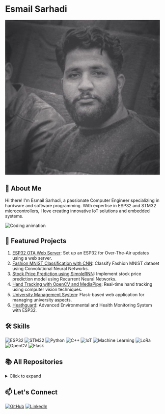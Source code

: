 # Esmail Sarhadi

![Profile Image](me.jpeg)

## 👋 About Me

Hi there! I'm Esmail Sarhadi, a passionate Computer Engineer specializing in hardware and software programming. With expertise in ESP32 and STM32 microcontrollers, I love creating innovative IoT solutions and embedded systems.

![Coding animation](https://media.giphy.com/media/qgQUggAC3Pfv687qPC/giphy.gif)

## 🚀 Featured Projects

1. [ESP32 OTA Web Server](https://github.com/esmail-sarhadi/esp32-ota-web-server): Set up an ESP32 for Over-The-Air updates using a web server.
2. [Fashion MNIST Classification with CNN](https://github.com/esmail-sarhadi/Fashion-MNIST-Classification-with-CNN): Classify Fashion MNIST dataset using Convolutional Neural Networks.
3. [Stock Price Prediction using SimpleRNN](https://github.com/esmail-sarhadi/Stock-Price-Prediction-using-SimpleRNN): Implement stock price prediction model using Recurrent Neural Networks.
4. [Hand Tracking with OpenCV and MediaPipe](https://github.com/esmail-sarhadi/Hand-Tracking-with-OpenCV-and-MediaPipe): Real-time hand tracking using computer vision techniques.
5. [University Management System](https://github.com/esmail-sarhadi/University-Management-System): Flask-based web application for managing university aspects.
6. [Heathguard](https://github.com/esmail-sarhadi/heathguard): Advanced Environmental and Health Monitoring System with ESP32.

## 🛠 Skills

![ESP32](https://img.shields.io/badge/-ESP32-000000?style=flat&logo=espressif&logoColor=white)
![STM32](https://img.shields.io/badge/-STM32-03234B?style=flat&logo=stmicroelectronics&logoColor=white)
![Python](https://img.shields.io/badge/-Python-3776AB?style=flat&logo=python&logoColor=white)
![C++](https://img.shields.io/badge/-C++-00599C?style=flat&logo=c%2B%2B&logoColor=white)
![IoT](https://img.shields.io/badge/-IoT-0073C4?style=flat&logo=internetofthings&logoColor=white)
![Machine Learning](https://img.shields.io/badge/-Machine%20Learning-FF6F00?style=flat&logo=tensorflow&logoColor=white)
![LoRa](https://img.shields.io/badge/-LoRa-2C3E50?style=flat&logo=lora&logoColor=white)
![OpenCV](https://img.shields.io/badge/-OpenCV-5C3EE8?style=flat&logo=opencv&logoColor=white)
![Flask](https://img.shields.io/badge/-Flask-000000?style=flat&logo=flask&logoColor=white)

## 📚 All Repositories

<details>
<summary>Click to expand</summary>

### ![Repo Badge](https://img.shields.io/badge/repo-esp32--ota--web--server-brightgreen) [ESP32 OTA Web Server](https://github.com/esmail-sarhadi/esp32-ota-web-server)
This project demonstrates how to set up an ESP32 for Over-The-Air (OTA) updates using a web server. The ESP32 connects to a specified Wi-Fi network and hosts a web interface for uploading new firmware.

### ![Repo Badge](https://img.shields.io/badge/repo-esp32--ota--web--server--relay-brightgreen) [ESP32 OTA Web Server Relay](https://github.com/esmail-sarhadi/esp32-ota-web-server-relay)
This project demonstrates how to set up an ESP32 for Over-The-Air (OTA) updates using a web server, along with controlling a relay.

### ![Repo Badge](https://img.shields.io/badge/repo-esp32--ota--update--example--2-brightgreen) [ESP32 OTA Update Example 2](https://github.com/esmail-sarhadi/esp32-ota-update-example-2)
This project demonstrates how to set up an ESP32 for Over-The-Air (OTA) updates using the Arduino IDE, along with controlling a relay.

### ![Repo Badge](https://img.shields.io/badge/repo-esp32--ota--update--example-brightgreen) [ESP32 OTA Update Example](https://github.com/esmail-sarhadi/esp32-ota-update-example)
This project demonstrates how to set up an ESP32 for Over-The-Air (OTA) updates using the Arduino IDE.

### ![Repo Badge](https://img.shields.io/badge/repo-Fashion--MNIST--Classification--with--CNN-brightgreen) [Fashion MNIST Classification with CNN](https://github.com/esmail-sarhadi/Fashion-MNIST-Classification-with-CNN)
The Fashion MNIST dataset consists of 70,000 grayscale images in 10 categories, with 7,000 images per category.

### ![Repo Badge](https://img.shields.io/badge/repo-resume-brightgreen) [Resume](https://github.com/esmail-sarhadi/resume)
Computer engineer specializing in hardware and software programming. Experienced with ESP32 and STM32 microcontrollers.

### ![Repo Badge](https://img.shields.io/badge/repo-Send--Command--Lora--Esp32-brightgreen) [Send Command LoRa ESP32](https://github.com/esmail-sarhadi/Send-Command-Lora-Esp32)
This project involves the implementation of a LoRa communication system using the RH_RF95 library.

### ![Repo Badge](https://img.shields.io/badge/repo-Turbine--Dynamics--Simulation-brightgreen) [Turbine Dynamics Simulation](https://github.com/esmail-sarhadi/Turbine-Dynamics-Simulation)
This project simulates the dynamics of a turbine under different operational conditions.

### ![Repo Badge](https://img.shields.io/badge/repo-Stock--Price--Prediction--using--SimpleRNN-brightgreen) [Stock Price Prediction using SimpleRNN](https://github.com/esmail-sarhadi/Stock-Price-Prediction-using-SimpleRNN)
This project implements a stock price prediction model using a Recurrent Neural Network (RNN) in Python.

### ![Repo Badge](https://img.shields.io/badge/repo-Vigen--re--Cipher--Encryption--and--Decryption-brightgreen) [Vigenère Cipher Encryption and Decryption](https://github.com/esmail-sarhadi/Vigen-re-Cipher-Encryption-and-Decryption)
This project provides an implementation of the Vigenère cipher for encrypting and decrypting text.

### ![Repo Badge](https://img.shields.io/badge/repo-Hand--Tracking--with--OpenCV--and--MediaPipe-brightgreen) [Hand Tracking with OpenCV and MediaPipe](https://github.com/esmail-sarhadi/Hand-Tracking-with-OpenCV-and-MediaPipe)
This project demonstrates real-time hand tracking using OpenCV and MediaPipe.

### ![Repo Badge](https://img.shields.io/badge/repo-Minimum--Hotel--Stays-brightgreen) [Minimum Hotel Stays](https://github.com/esmail-sarhadi/Minimum-Hotel-Stays)
This project provides a solution to find the minimum number of hotel stays required to travel from the first city to the last city.

### ![Repo Badge](https://img.shields.io/badge/repo-Double--Pendulum--Simulation-brightgreen) [Double Pendulum Simulation](https://github.com/esmail-sarhadi/Double-Pendulum-Simulation)

### ![Repo Badge](https://img.shields.io/badge/repo-LoRa--ESP32--Communication-brightgreen) [LoRa ESP32 Communication](https://github.com/esmail-sarhadi/LoRa-ESP32-Communication)
This repository contains code and instructions for setting up a communication system using LoRa and ESP32.

### ![Repo Badge](https://img.shields.io/badge/repo-Simple--Relay--Lora--Esp32-brightgreen) [Simple Relay LoRa ESP32](https://github.com/esmail-sarhadi/Simple-Relay-Lora-Esp32)
This project demonstrates a simple communication system using LoRa modules (RFM95) with Arduino.

### ![Repo Badge](https://img.shields.io/badge/repo-Lora--Esp32--Send--Date-brightgreen) [Lora Esp32 Send Date](https://github.com/esmail-sarhadi/Lora-Esp32-Send-Date)
This project demonstrates a communication system using LoRa modules (RFM95) with Arduino and DHT11 sensors.

### ![Repo Badge](https://img.shields.io/badge/repo-Lora--Esp32--ThingSpeak-brightgreen) [Lora Esp32 ThingSpeak](https://github.com/esmail-sarhadi/Lora-Esp32-ThingSpeak)
This project demonstrates a LoRa communication setup using multiple nodes transmitting temperature and humidity data to a central server.

### ![Repo Badge](https://img.shields.io/badge/repo-University--Management--System-brightgreen) [University Management System](https://github.com/esmail-sarhadi/University-Management-System)
This project is a Flask-based web application designed to manage various aspects of a university.

### ![Repo Badge](https://img.shields.io/badge/repo-heathguard-brightgreen) [Heathguard](https://github.com/esmail-sarhadi/heathguard)
Advanced Environmental and Health Monitoring System with ESP32.

### ![Repo Badge](https://img.shields.io/badge/repo-ESP32--BT--TempRelay-brightgreen) [ESP32 BT TempRelay](https://github.com/esmail-sarhadi/ESP32-BT-TempRelay)
ESP32-based Bluetooth temperature and humidity monitoring system with relay control.

### ![Repo Badge](https://img.shields.io/badge/repo-phpserver--webserver--esp32-brightgreen) [PHP Server Webserver ESP32](https://github.com/esmail-sarhadi/phpserver-webserver-esp32)
This project is an IoT-based solution for monitoring environmental conditions using an ESP32 microcontroller.

### ![Repo Badge](https://img.shields.io/badge/repo-Binary--Tree--Subtree--Analysis-brightgreen) [Binary Tree Subtree Analysis](https://github.com/esmail-sarhadi/Binary-Tree-Subtree-Analysis)
This repository contains a Python implementation for constructing a binary tree from a given input, analyzing the maximum subtree sum, and finding the path to the node with the maximum subtree sum.

### ![Repo Badge](https://img.shields.io/badge/repo-Q--Interpreter-brightgreen) [Q Interpreter](https://github.com/esmail-sarhadi/Q-Interpreter)
Q+ Interpreter: A custom postfix notation calculator implemented in Python.

### ![Repo Badge](https://img.shields.io/badge/repo-Face--Recognition--Attendance--System-brightgreen) [Face Recognition Attendance System](https://github.com/esmail-sarhadi/Face-Recognition-Attendance-System)
This project is a face recognition-based attendance system that uses a webcam to capture and recognize faces.

### ![Repo Badge](https://img.shields.io/badge/repo-IoT--Temperature--and--Humidity--Monitor--with--ESP32-brightgreen) [IoT Temperature and Humidity Monitor with ESP32](https://github.com/esmail-sarhadi/IoT-Temperature-and-Humidity-Monitor-with-ESP32)
This project is an IoT-based solution for monitoring temperature and humidity using an ESP32 microcontroller.

### ![Repo Badge](https://img.shields.io/badge/repo-Esp32--Lexical--Analyzer--compiler-brightgreen) [Esp32 Lexical Analyzer Compiler](https://github.com/esmail-sarhadi/Esp32-Lexical-Analyzer-compiler)
This project utilizes an ESP32 microcontroller to create a simple web server that allows users to upload a file through a web interface.

### ![Repo Badge](https://img.shields.io/badge/repo-neopixel--sequencer-brightgreen) [Neopixel Sequencer](https://github.com/esmail-sarhadi/neopixel-sequencer)

### ![Repo Badge](https://img.shields.io/badge/repo-talking--skeleton-brightgreen) [Talking Skeleton](https://github.com/esmail-sarhadi/talking-skeleton)
This project involves an ESP32-based talking skeleton that can be controlled via Bluetooth and RF signals.

### ![Repo Badge](https://img.shields.io/badge/repo-ESP32--NMEA--Generator--Decoder--Mqtt-brightgreen) [ESP32 NMEA Generator Decoder Mqtt](https://github.com/esmail-sarhadi/ESP32-NMEA-Generator-Decoder-Mqtt)
This project involves using an ESP32 microcontroller to generate and decode NMEA (National Marine Electronics Association) data.

### ![Repo Badge](https://img.shields.io/badge/repo-ESP32--NMEA--Generator--Decoder--WebServer-brightgreen) [ESP32 NMEA Generator Decoder WebServer](https://github.com/esmail-sarhadi/ESP32-NMEA-Generator-Decoder-WebServer)
This project is ideal for those interested in learning about NMEA data formats, web server implementation on ESP32, and data parsing techniques.

### ![Repo Badge](https://img.shields.io/badge/repo-NMEA--GPGGA--Message--Processor-brightgreen) [NMEA GPGGA Message Processor](https://github.com/esmail-sarhadi/NMEA-GPGGA-Message-Processor)
This project processes NMEA GPGGA messages from a text file.

### ![Repo Badge](https://img.shields.io/badge/repo-NMEA--GPGGA--Data--Processor-brightgreen) [NMEA GPGGA Data Processor](https://github.com/esmail-sarhadi/NMEA-GPGGA-Data-Processor)
This project is a C++ application that reads and processes NMEA GPGGA sentences from a text file.

### ![Repo Badge](https://img.shields.io/badge/repo-binary--encoding--visualization-brightgreen) [Binary Encoding Visualization](https://github.com/esmail-sarhadi/binary-encoding-visualization)
A simple Python GUI application for visualizing different binary encoding schemes.

### ![Repo Badge](https://img.shields.io/badge/repo-Amazon--Baby--Product--Reviews--Sentiment--Analysis-brightgreen) [Amazon Baby Product Reviews Sentiment Analysis](https://github.com/esmail-sarhadi/Amazon-Baby-Product-Reviews-Sentiment-Analysis)
This project applies a K-Nearest Neighbors (KNN) classifier to analyze sentiment in Amazon baby product reviews.

### ![Repo Badge](https://img.shields.io/badge/repo-Invoice--Management--System-brightgreen) [Invoice Management System](https://github.com/esmail-sarhadi/Invoice-Management-System)
This repository contains a simple invoice management system written in C++.

### ![Repo Badge](https://img.shields.io/badge/repo-ESP32--WiFi--TempSensor-brightgreen) [ESP32 WiFi TempSensor](https://github.com/esmail-sarhadi/ESP32-WiFi-TempSensor)
ESP32-based WiFi temperature and humidity monitoring system using UDP communication.

### ![Repo Badge](https://img.shields.io/badge/repo-ESP32--Web--Server--with--Temperature--and--Humidity--Monitoring-brightgreen) [ESP32 Web Server with Temperature and Humidity Monitoring](https://github.com/esmail-sarhadi/ESP32-Web-Server-with-Temperature-and-Humidity-Monitoring)
This project implements a web server on an ESP32 microcontroller that displays temperature and humidity data from a DHT11 sensor.

### ![Repo Badge](https://img.shields.io/badge/repo-classic--Snake--game--py-brightgreen) [Classic Snake Game](https://github.com/esmail-sarhadi/classic-Snake-game-py)
A classic Snake game implemented in Python using Pygame.

### ![Repo Badge](https://img.shields.io/badge/repo-ESP32--BT--TempControl-brightgreen) [ESP32 BT TempControl](https://github.com/esmail-sarhadi/ESP32-BT-TempControl)
ESP32-based Bluetooth temperature monitoring and relay control system.

### ![Repo Badge](https://img.shields.io/badge/repo-ESP32--WiFi--TempSensor--Network-brightgreen) [ESP32 WiFi TempSensor Network](https://github.com/esmail-sarhadi/ESP32-WiFi-TempSensor-Network)
A WiFi-based temperature and humidity monitoring system using ESP32 microcontrollers.

### ![Repo Badge](https://img.shields.io/badge/repo-Esmail--sarhadi-brightgreen) [Esmail Sarhadi](https://github.com/esmail-sarhadi/Esmail-sarhadi)
</details>

## 📫 Let's Connect

[![GitHub](https://img.shields.io/badge/-GitHub-181717?style=flat&logo=github&logoColor=white)](https://github.com/esmail-sarhadi)
[![LinkedIn](https://img.shields.io/badge/-LinkedIn-0077B5?style=flat&logo=linkedin&logoColor=white)](https://www.linkedin.com/in/esmail-sarhadi/)
